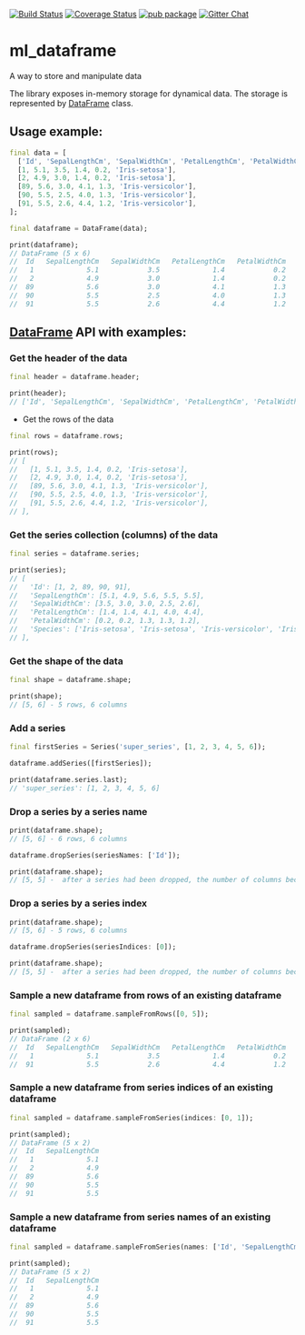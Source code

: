 [![Build Status](https://github.com/gyrdym/ml_dataframe/workflows/CI%20pipeline/badge.svg)](https://github.com/gyrdym/ml_dataframe/actions?query=branch%3Amaster+)
[![Coverage Status](https://coveralls.io/repos/github/gyrdym/ml_dataframe/badge.svg?branch=master)](https://coveralls.io/github/gyrdym/ml_dataframe?branch=master)
[![pub package](https://img.shields.io/pub/v/ml_dataframe.svg)](https://pub.dartlang.org/packages/ml_dataframe)
[![Gitter Chat](https://badges.gitter.im/gyrdym/gyrdym.svg)](https://gitter.im/gyrdym/)

# ml_dataframe
A way to store and manipulate data

The library exposes in-memory storage for dynamical data. The storage is represented by [DataFrame](https://github.com/gyrdym/ml_dataframe/blob/master/lib/src/data_frame/data_frame.dart) class.

## Usage example:

```dart
final data = [
  ['Id', 'SepalLengthCm', 'SepalWidthCm', 'PetalLengthCm', 'PetalWidthCm', 'Species'],
  [1, 5.1, 3.5, 1.4, 0.2, 'Iris-setosa'],
  [2, 4.9, 3.0, 1.4, 0.2, 'Iris-setosa'],
  [89, 5.6, 3.0, 4.1, 1.3, 'Iris-versicolor'],
  [90, 5.5, 2.5, 4.0, 1.3, 'Iris-versicolor'],
  [91, 5.5, 2.6, 4.4, 1.2, 'Iris-versicolor'],
];

final dataframe = DataFrame(data);

print(dataframe);
// DataFrame (5 x 6)
//  Id   SepalLengthCm   SepalWidthCm   PetalLengthCm   PetalWidthCm           Species
//   1             5.1            3.5             1.4            0.2       Iris-setosa
//   2             4.9            3.0             1.4            0.2       Iris-setosa
//  89             5.6            3.0             4.1            1.3   Iris-versicolor
//  90             5.5            2.5             4.0            1.3   Iris-versicolor
//  91             5.5            2.6             4.4            1.2   Iris-versicolor
```

## [DataFrame](https://github.com/gyrdym/ml_dataframe/blob/master/lib/src/data_frame/data_frame.dart) API with examples:

### Get the header of the data

```dart
final header = dataframe.header;

print(header);
// ['Id', 'SepalLengthCm', 'SepalWidthCm', 'PetalLengthCm', 'PetalWidthCm', 'Species']
```

- Get the rows of the data

```dart
final rows = dataframe.rows;

print(rows);
// [
//   [1, 5.1, 3.5, 1.4, 0.2, 'Iris-setosa'],
//   [2, 4.9, 3.0, 1.4, 0.2, 'Iris-setosa'],
//   [89, 5.6, 3.0, 4.1, 1.3, 'Iris-versicolor'],
//   [90, 5.5, 2.5, 4.0, 1.3, 'Iris-versicolor'],
//   [91, 5.5, 2.6, 4.4, 1.2, 'Iris-versicolor'],
// ],
``` 

### Get the series collection (columns) of the data

```dart
final series = dataframe.series;

print(series);
// [
//   'Id': [1, 2, 89, 90, 91],
//   'SepalLengthCm': [5.1, 4.9, 5.6, 5.5, 5.5],
//   'SepalWidthCm': [3.5, 3.0, 3.0, 2.5, 2.6],
//   'PetalLengthCm': [1.4, 1.4, 4.1, 4.0, 4.4],
//   'PetalWidthCm': [0.2, 0.2, 1.3, 1.3, 1.2],
//   'Species': ['Iris-setosa', 'Iris-setosa', 'Iris-versicolor', 'Iris-versicolor', 'Iris-versicolor'],
// ],
``` 

### Get the shape of the data

```dart
final shape = dataframe.shape;

print(shape);
// [5, 6] - 5 rows, 6 columns
```

### Add a series

```dart
final firstSeries = Series('super_series', [1, 2, 3, 4, 5, 6]);

dataframe.addSeries([firstSeries]);

print(dataframe.series.last);
// 'super_series': [1, 2, 3, 4, 5, 6]
```

### Drop a series by a series name

```dart
print(dataframe.shape);
// [5, 6] - 6 rows, 6 columns 

dataframe.dropSeries(seriesNames: ['Id']);

print(dataframe.shape);
// [5, 5] -  after a series had been dropped, the number of columns became one lesser 
````

### Drop a series by a series index

```dart
print(dataframe.shape);
// [5, 6] - 5 rows, 6 columns 

dataframe.dropSeries(seriesIndices: [0]);

print(dataframe.shape);
// [5, 5] -  after a series had been dropped, the number of columns became one lesser 
````

### Sample a new dataframe from rows of an existing dataframe

```dart
final sampled = dataframe.sampleFromRows([0, 5]);

print(sampled);
// DataFrame (2 x 6)
//  Id   SepalLengthCm   SepalWidthCm   PetalLengthCm   PetalWidthCm           Species
//   1             5.1            3.5             1.4            0.2       Iris-setosa
//  91             5.5            2.6             4.4            1.2   Iris-versicolor 
````

### Sample a new dataframe from series indices of an existing dataframe

```dart
final sampled = dataframe.sampleFromSeries(indices: [0, 1]);

print(sampled);
// DataFrame (5 x 2)
//  Id   SepalLengthCm
//   1             5.1
//   2             4.9
//  89             5.6
//  90             5.5
//  91             5.5
````

### Sample a new dataframe from series names of an existing dataframe

```dart
final sampled = dataframe.sampleFromSeries(names: ['Id', 'SepalLengthCm']);

print(sampled);
// DataFrame (5 x 2)
//  Id   SepalLengthCm
//   1             5.1
//   2             4.9
//  89             5.6
//  90             5.5
//  91             5.5
````
